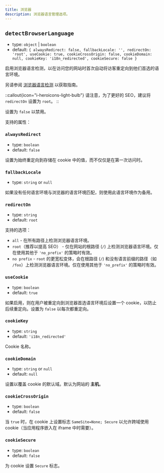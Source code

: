 ```yaml
---
title: 浏览器
description: 浏览器语言管理选项。
---
```


## `detectBrowserLanguage`

- type: `object` | `boolean`
- default: `{ alwaysRedirect: false, fallbackLocale: '', redirectOn: 'root', useCookie: true, cookieCrossOrigin: false, cookieDomain: null, cookieKey: 'i18n_redirected', cookieSecure: false }`

启用浏览器语言检测，以在访问您的网站时首次自动将访客重定向到他们首选的语言环境。

另请参阅 [浏览器语言检测](/docs/v8/guide/browser-language-detection) 以获取指南。

::callout{icon="i-heroicons-light-bulb"}
请注意，为了更好的 SEO，建议将 `redirectOn` 设置为 `root`。
::

设置为 `false` 以禁用。

支持的属性：

### `alwaysRedirect`

- type: `boolean`
- default: `false`

设置为始终重定向到存储在 cookie 中的值，而不仅仅是在第一次访问时。

### `fallbackLocale`

- type: `string` or `null`

如果没有任何语言环境与浏览器的语言环境匹配，则使用此语言环境作为备用。

### `redirectOn`

- type: `string`
- default: `root`

支持的选项：

- `all` - 在所有路径上检测浏览器语言环境。
- `root`（推荐以提高 SEO） - 仅在网站的根路径 (`/`) 上检测浏览器语言环境。仅在使用其他于 `'no_prefix'` 的策略时有效。
- `no prefix` - `root` 的更宽松变体，会在根路径 (`/`) 和没有语言前缀的路径（如 `/foo`）上检测浏览器语言环境。仅在使用其他于 `'no_prefix'` 的策略时有效。

### `useCookie`

- type: `boolean`
- default: `true`

如果启用，则在用户被重定向到浏览器首选语言环境后设置一个 cookie，以防止后续重定向。设置为 `false` 以每次都重定向。

### `cookieKey`

- type: `string`
- default: `'i18n_redirected'`

Cookie 名称。

### `cookieDomain`

- type: `string` or `null`
- default: `null`

设置以覆盖 cookie 的默认域。默认为网站的 **主机**。

### `cookieCrossOrigin`

- type: `boolean`
- default: `false`

当 `true` 时，在 cookie 上设置标志 `SameSite=None; Secure` 以允许跨域使用 cookie（当应用程序嵌入在 iframe 中时需要）。

### `cookieSecure`

- type: `boolean`
- default: `false`

为 cookie 设置 `Secure` 标志。